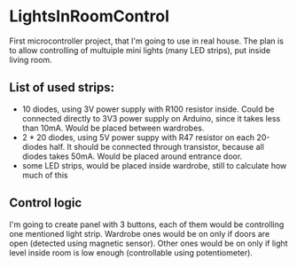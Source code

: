 # LightsInRoomControl
First microcontroller project, that I'm going to use in real house. The plan is to allow controlling of multuiple mini lights (many LED strips), put inside living room.

## List of used strips:
- 10 diodes, using 3V power supply with R100 resistor inside. Could be connected directly to 3V3 power supply on Arduino, since it takes less than 10mA. Would be placed between wardrobes.
- 2 * 20 diodes, using 5V power suppy with R47 resistor on each 20-diodes half. It should be connected through transistor, because all diodes takes 50mA. Would be placed around entrance door.
- some LED strips, would be placed inside wardrobe, still to calculate how much of this

## Control logic
I'm going to create panel with 3 buttons, each of them would be controlling one mentioned light strip. Wardrobe ones would be on only if doors are open (detected using magnetic sensor). Other ones would be on only if light level inside room is low enough (controllable using potentiometer).